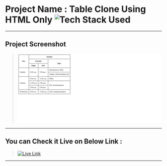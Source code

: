 # Project Name : Table Clone Using HTML Only ![Tech Stack Used](https://img.shields.io/badge/Technologies-HTML-blue)

---

## Project Screenshot

> ![SS](./ss.png)

---

## You can Check it Live on Below Link :

> [![Live Link](https://img.shields.io/badge/DEPLOYED-LINK-green)](https://table-clone-assignment-sj.netlify.app/)

---
